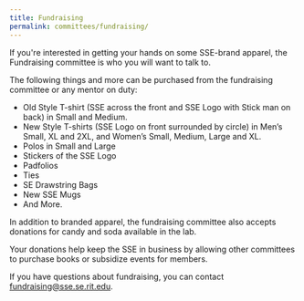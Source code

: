 ```yaml
---
title: Fundraising
permalink: committees/fundraising/
---
```

If you're interested in getting your hands on some SSE-brand apparel, the
Fundraising committee is who you will want to talk to.

The following things and more can be purchased from the fundraising committee or
any mentor on duty:

* Old Style T-shirt (SSE across the front and SSE Logo with Stick man on back) in Small and Medium.
* New Style T-shirts (SSE Logo on front surrounded by circle) in Men’s Small, XL and 2XL, and Women’s Small, Medium, Large and XL.
* Polos in Small and Large
* Stickers of the SSE Logo
* Padfolios
* Ties
* SE Drawstring Bags
* New SSE Mugs
* And More.

In addition to branded apparel, the fundraising committee also accepts donations
for candy and soda available in the lab.

Your donations help keep the SSE in business by allowing other committees to
purchase books or subsidize events for members.

If you have questions about fundraising, you can contact
<fundraising@sse.se.rit.edu>.

